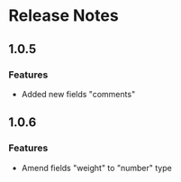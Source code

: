 # Release Notes

## 1.0.5

### Features
- Added new fields "comments"

## 1.0.6

### Features
- Amend fields "weight" to "number" type
